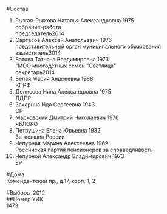 #Состав  
1. Рыжая-Рыжова Наталья Александровна 1975  
    собрание-работа  
    председатель2014  
2. Сартасов Алексей Анатольевич 1976  
    представительный орган муниципального образования  
    заместитель2014  
3. Батова Татьяна Владимировна 1973  
    "МОО многодетных семей "Светлица"  
    секретарь2014  
4. Белая Мария Андреевна 1988  
    КПРФ  
5. Денисова Нина Александровна 1975  
    ЛДПР  
6. Захарина Ида Сергеевна 1943  
    СР  
7. Марковский Дмитрий Николаевич 1976  
    ЯБЛОКО  
8. Петрушина Елена Юрьевна 1982  
    За женщин России  
9. Чепурная Марина Алексеевна 1969  
    Российская партия пенсионеров за справедливость  
10. Чепурной Александр Владимирович 1973  
    ЕР  

#Дома  
Комендантский пр., д.17, корп. 1, 2  
  
#Выборы-2012  
##Номер УИК  
1473  

